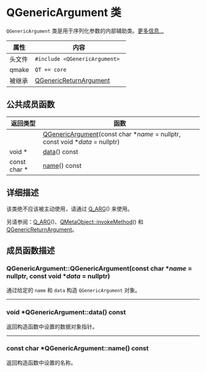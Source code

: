 # QGenericArgument 类

`QGenericArgument` 类是用于序列化参数的内部辅助类。[更多信息...](#详细描述)

| 属性   | 内容                                                         |
| ------ | ------------------------------------------------------------ |
| 头文件 | `#include <QGenericArgument> `                               |
| qmake  | `QT += core`                                                 |
| 被继承 | [QGenericReturnArgument](../../G/QGenericReturnArgument/QGenericReturnArgument.md) |



## 公共成员函数

| 返回类型     | 函数                                                         |
| ------------ | ------------------------------------------------------------ |
|              | [QGenericArgument](#qgenericargumentqgenericargumentconst-char-name--nullptr-const-void-data--nullptr)(const char \**name* = nullptr, const void \**data* = nullptr) |
| void *       | [data](#void-qgenericargumentdata-const)() const             |
| const char * | [name](#const-char-qgenericargumentname-const)() const       |



## 详细描述

该类绝不应该被主动使用，请通过 [Q_ARG](#qgenericargument-qargtype-const-type-&value)() 来使用。

另请参阅：[Q_ARG](#qgenericargument-qargtype-const-type-&value)()、[QMetaObject::invokeMethod](#static-template-<typename-functor-typename-functorreturntype>-bool-qmetaobjectinvokemethodqobject-context-functor-function-functorreturntype-ret)() 和 [QGenericReturnArgument](../../G/QGenericReturnArgument/QGenericReturnArgument.md)。



## 成员函数描述

### QGenericArgument::QGenericArgument(const char \**name* = nullptr, const void \**data* = nullptr)

通过给定的 `name` 和 `data` 构造 `QGenericArgument` 对象。

----

### void *QGenericArgument::data() const

返回构造函数中设置的数据对象指针。

----

### const char *QGenericArgument::name() const

返回构造函数中设置的名称。
